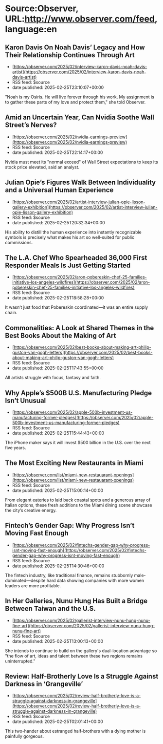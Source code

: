 # Source:Observer, URL:http://www.observer.com/feed, language:en

## Karon Davis On Noah Davis’ Legacy and How Their Relationship Continues Through Art
 - [https://observer.com/2025/02/interview-karon-davis-noah-davis-artist](https://observer.com/2025/02/interview-karon-davis-noah-davis-artist)
 - RSS feed: $source
 - date published: 2025-02-25T23:10:07+00:00

"Noah is my Osiris. He will live forever through his work. My assignment is to gather these parts of my love and protect them," she told Observer.

## Amid an Uncertain Year, Can Nvidia Soothe Wall Street’s Nerves?
 - [https://observer.com/2025/02/nvidia-earnings-preview](https://observer.com/2025/02/nvidia-earnings-preview)
 - RSS feed: $source
 - date published: 2025-02-25T22:14:17+00:00

Nvidia must meet its "normal exceed" of Wall Street expectations to keep its stock price elevated, said an analyst.

## Julian Opie’s Figures Walk Between Individuality and a Universal Human Experience
 - [https://observer.com/2025/02/artist-interview-julian-opie-lisson-gallery-exhibition](https://observer.com/2025/02/artist-interview-julian-opie-lisson-gallery-exhibition)
 - RSS feed: $source
 - date published: 2025-02-25T20:32:34+00:00

His ability to distill the human experience into instantly recognizable symbols is precisely what makes his art so well-suited for public commissions.

## The L.A. Chef Who Spearheaded 36,000 First Responder Meals Is Just Getting Started
 - [https://observer.com/2025/02/aron-pobereskin-chef-25-families-initiative-los-angeles-wildfires](https://observer.com/2025/02/aron-pobereskin-chef-25-families-initiative-los-angeles-wildfires)
 - RSS feed: $source
 - date published: 2025-02-25T18:58:28+00:00

It wasn’t just food that Pobereskin coordinated—it was an entire supply chain.

## Commonalities: A Look at Shared Themes in the Best Books About the Making of Art
 - [https://observer.com/2025/02/best-books-about-making-art-philip-guston-van-gogh-letters](https://observer.com/2025/02/best-books-about-making-art-philip-guston-van-gogh-letters)
 - RSS feed: $source
 - date published: 2025-02-25T17:43:55+00:00

All artists struggle with focus, fantasy and faith.

## Why Apple’s $500B U.S. Manufacturing Pledge Isn’t Unusual
 - [https://observer.com/2025/02/apple-500b-investment-us-manufacturing-former-pledges](https://observer.com/2025/02/apple-500b-investment-us-manufacturing-former-pledges)
 - RSS feed: $source
 - date published: 2025-02-25T15:44:43+00:00

The iPhone maker says it will invest $500 billion in the U.S. over the next five years.

## The Most Exciting New Restaurants in Miami
 - [https://observer.com/list/miami-new-restauarant-openings](https://observer.com/list/miami-new-restauarant-openings)
 - RSS feed: $source
 - date published: 2025-02-25T15:00:14+00:00

From elegant eateries to laid back coastal spots and a generous array of Italian options, these fresh additions to the Miami dining scene showcase the city’s creative energy.

## Fintech’s Gender Gap: Why Progress Isn’t Moving Fast Enough
 - [https://observer.com/2025/02/fintechs-gender-gap-why-progress-isnt-moving-fast-enough](https://observer.com/2025/02/fintechs-gender-gap-why-progress-isnt-moving-fast-enough)
 - RSS feed: $source
 - date published: 2025-02-25T14:30:46+00:00

The fintech industry, like traditional finance, remains stubbornly male-dominated—despite hard data showing companies with more women leaders are more profitable.

## In Her Galleries, Nunu Hung Has Built a Bridge Between Taiwan and the U.S.
 - [https://observer.com/2025/02/gallerist-interview-nunu-hung-nunu-fine-art](https://observer.com/2025/02/gallerist-interview-nunu-hung-nunu-fine-art)
 - RSS feed: $source
 - date published: 2025-02-25T13:00:13+00:00

She intends to continue to build on the gallery's dual-location advantage so "the flow of art, ideas and talent between these two regions remains uninterrupted."

## Review: Half-Brotherly Love Is a Struggle Against Darkness in ‘Grangeville’
 - [https://observer.com/2025/02/review-half-brotherly-love-is-a-struggle-against-darkness-in-grangeville](https://observer.com/2025/02/review-half-brotherly-love-is-a-struggle-against-darkness-in-grangeville)
 - RSS feed: $source
 - date published: 2025-02-25T02:01:41+00:00

This two-hander about estranged half-brothers with a dying mother is painfully gorgeous.

